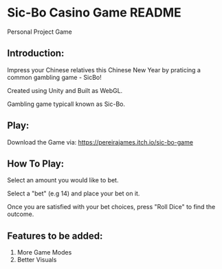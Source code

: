 # Sic-Bo Casino Game README
Personal Project Game

## Introduction:
Impress your Chinese relatives this Chinese New Year by praticing a common gambling game - SicBo!

Created using Unity and Built as WebGL.

Gambling game typicall known as Sic-Bo.

## Play:
Download the Game via: https://pereirajames.itch.io/sic-bo-game

## How To Play:
Select an amount you would like to bet.

Select a "bet" (e.g 14) and place your bet on it.

Once you are satisfied with your bet choices, press "Roll Dice" to find the outcome.

## Features to be added:
1) More Game Modes
2) Better Visuals


